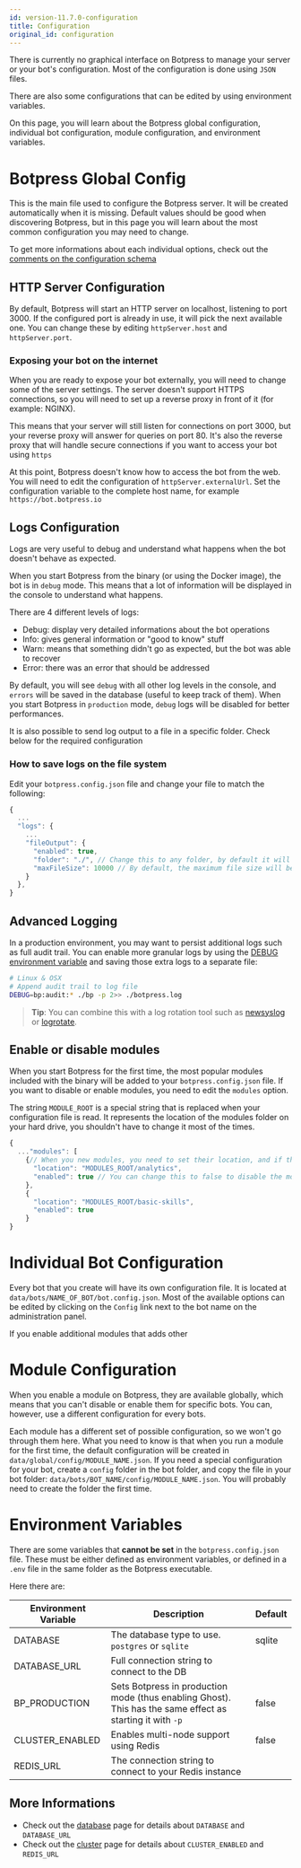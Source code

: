 ```yaml
---
id: version-11.7.0-configuration
title: Configuration
original_id: configuration
---
```


There is currently no graphical interface on Botpress to manage your server or your bot's configuration. Most of the configuration is done using `JSON` files.

There are also some configurations that can be edited by using environment variables.

On this page, you will learn about the Botpress global configuration, individual bot configuration, module configuration, and environment variables.

# Botpress Global Config

This is the main file used to configure the Botpress server. It will be created automatically when it is missing. Default values should be good when discovering Botpress, but in this page you will learn about the most common configuration you may need to change.

To get more informations about each individual options, check out the [comments on the configuration schema](https://github.com/botpress/botpress/blob/master/src/bp/core/config/botpress.config.ts)

## HTTP Server Configuration

By default, Botpress will start an HTTP server on localhost, listening to port 3000. If the configured port is already in use, it will pick the next available one. You can change these by editing `httpServer.host` and `httpServer.port`.

### Exposing your bot on the internet

When you are ready to expose your bot externally, you will need to change some of the server settings. The server doesn't support HTTPS connections, so you will need to set up a reverse proxy in front of it (for example: NGINX).

This means that your server will still listen for connections on port 3000, but your reverse proxy will answer for queries on port 80. It's also the reverse proxy that will handle secure connections if you want to access your bot using `https`

At this point, Botpress doesn't know how to access the bot from the web. You will need to edit the configuration of `httpServer.externalUrl`. Set the configuration variable to the complete host name, for example `https://bot.botpress.io`

## Logs Configuration

Logs are very useful to debug and understand what happens when the bot doesn't behave as expected.

When you start Botpress from the binary (or using the Docker image), the bot is in `debug` mode. This means that a lot of information will be displayed in the console to understand what happens.

There are 4 different levels of logs:

- Debug: display very detailed informations about the bot operations
- Info: gives general information or "good to know" stuff
- Warn: means that something didn't go as expected, but the bot was able to recover
- Error: there was an error that should be addressed

By default, you will see `debug` with all other log levels in the console, and `errors` will be saved in the database (useful to keep track of them).
When you start Botpress in `production` mode, `debug` logs will be disabled for better performances.

It is also possible to send log output to a file in a specific folder. Check below for the required configuration

### How to save logs on the file system

Edit your `botpress.config.json` file and change your file to match the following:

```js
{
  ...
  "logs": {
    ...
    "fileOutput": {
      "enabled": true,
      "folder": "./", // Change this to any folder, by default it will be in the same folder as the executable
      "maxFileSize": 10000 // By default, the maximum file size will be kept under 10mb
    }
  },
}
```

## Advanced Logging

In a production environment, you may want to persist additional logs such as full audit trail. You can enable more granular logs by using the [DEBUG environment variable](../developers/debug) and saving those extra logs to a separate file:

```sh
# Linux & OSX
# Append audit trail to log file
DEBUG=bp:audit:* ./bp -p 2>> ./botpress.log
```

> **Tip**: You can combine this with a log rotation tool such as [newsyslog](https://www.real-world-systems.com/docs/newsyslog.1.html) or [logrotate](https://linux.die.net/man/8/logrotate).

## Enable or disable modules

When you start Botpress for the first time, the most popular modules included with the binary will be added to your `botpress.config.json` file. If you want to disable or enable modules, you need to edit the `modules` option.

The string `MODULE_ROOT` is a special string that is replaced when your configuration file is read. It represents the location of the modules folder on your hard drive, you shouldn't have to change it most of the times.

```js
{
  ..."modules": [
    {// When you new modules, you need to set their location, and if they are enabled or not.
      "location": "MODULES_ROOT/analytics",
      "enabled": true // You can change this to false to disable the module.
    },
    {
      "location": "MODULES_ROOT/basic-skills",
      "enabled": true
    }
}
```

# Individual Bot Configuration

Every bot that you create will have its own configuration file. It is located at `data/bots/NAME_OF_BOT/bot.config.json`. Most of the available options can be edited by clicking on the `Config` link next to the bot name on the administration panel.

If you enable additional modules that adds other

# Module Configuration

When you enable a module on Botpress, they are available globally, which means that you can't disable or enable them for specific bots. You can, however, use a different configuration for every bots.

Each module has a different set of possible configuration, so we won't go through them here. What you need to know is that when you run a module for the first time, the default configuration will be created in `data/global/config/MODULE_NAME.json`. If you need a special configuration for your bot, create a `config` folder in the bot folder, and copy the file in your bot folder: `data/bots/BOT_NAME/config/MODULE_NAME.json`. You will probably need to create the folder the first time.

# Environment Variables

There are some variables that **cannot be set** in the `botpress.config.json` file. These must be either defined as environment variables, or defined in a `.env` file in the same folder as the Botpress executable.

Here there are:

| Environment Variable | Description                                                                                               | Default |
| -------------------- | --------------------------------------------------------------------------------------------------------- | ------- |
| DATABASE             | The database type to use. `postgres` or `sqlite`                                                          | sqlite  |
| DATABASE_URL         | Full connection string to connect to the DB                                                               |         |
| BP_PRODUCTION        | Sets Botpress in production mode (thus enabling Ghost). This has the same effect as starting it with `-p` | false   |
| CLUSTER_ENABLED      | Enables multi-node support using Redis                                                                    | false   |
| REDIS_URL            | The connection string to connect to your Redis instance                                                   |         |

## More Informations

- Check out the [database](../tutorials/database) page for details about `DATABASE` and `DATABASE_URL`
- Check out the [cluster](../developers/cluster) page for details about `CLUSTER_ENABLED` and `REDIS_URL`

